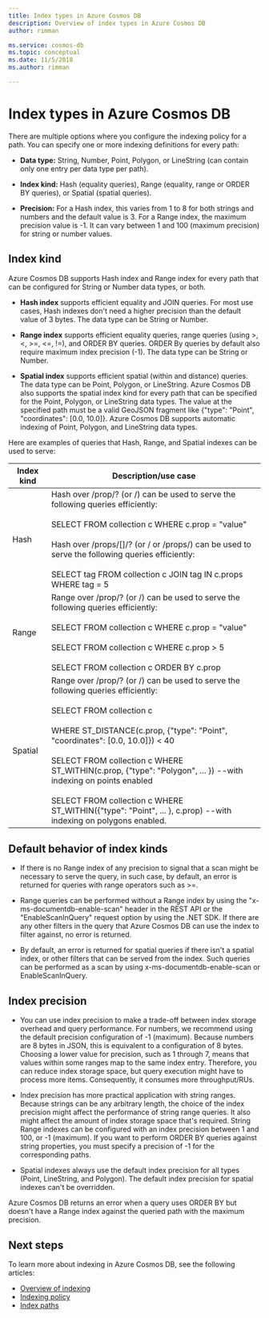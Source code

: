 ```yaml
---
title: Index types in Azure Cosmos DB
description: Overview of index types in Azure Cosmos DB
author: rimman

ms.service: cosmos-db
ms.topic: conceptual
ms.date: 11/5/2018
ms.author: rimman

---
```


# Index types in Azure Cosmos DB

There are multiple options where you configure the indexing policy for a path. You can specify one or more indexing definitions for every path:

- **Data type:** String, Number, Point, Polygon, or LineString (can contain only one entry per data type per path).

- **Index kind:** Hash (equality queries), Range (equality, range or ORDER BY queries), or Spatial (spatial queries).

- **Precision:** For a Hash index, this varies from 1 to 8 for both strings and numbers and the default value is 3. For a Range index, the maximum precision value is -1. It can vary between 1 and 100 (maximum precision) for string or number values.

## Index kind

Azure Cosmos DB supports Hash index and Range index for every path that can be configured for String or Number data types, or both.

- **Hash index** supports efficient equality and JOIN queries. For most use cases, Hash indexes don't need a higher precision than the default value of 3 bytes. The data type can be String or Number.

- **Range index** supports efficient equality queries, range queries (using >, <, >=, <=, !=), and ORDER BY queries. ORDER By queries by default also require maximum index precision (-1). The data type can be String or Number.

- **Spatial index** supports efficient spatial (within and distance) queries. The data type can be Point, Polygon, or LineString. Azure Cosmos DB also supports the spatial index kind for every path that can be specified for the Point, Polygon, or LineString data types. The value at the specified path must be a valid GeoJSON fragment like {"type": "Point", "coordinates": [0.0, 10.0]}. Azure Cosmos DB supports automatic indexing of Point, Polygon, and LineString data types.

Here are examples of queries that Hash, Range, and Spatial indexes can be used to serve:

| **Index kind** | **Description/use case** |
| ---------- | ---------------- |
| Hash  | Hash over /prop/? (or /) can be used to serve the following queries efficiently:<br><br>SELECT FROM collection c WHERE c.prop = "value"<br><br>Hash over /props/[]/? (or / or /props/) can be used to serve the following queries efficiently:<br><br>SELECT tag FROM collection c JOIN tag IN c.props WHERE tag = 5  |
| Range  | Range over /prop/? (or /) can be used to serve the following queries efficiently:<br><br>SELECT FROM collection c WHERE c.prop = "value"<br><br>SELECT FROM collection c WHERE c.prop > 5<br><br>SELECT FROM collection c ORDER BY c.prop   |
| Spatial     | Range over /prop/? (or /) can be used to serve the following queries efficiently:<br><br>SELECT FROM collection c<br><br>WHERE ST_DISTANCE(c.prop, {"type": "Point", "coordinates": [0.0, 10.0]}) < 40<br><br>SELECT FROM collection c WHERE ST_WITHIN(c.prop, {"type": "Polygon", ... }) --with indexing on points enabled<br><br>SELECT FROM collection c WHERE ST_WITHIN({"type": "Point", ... }, c.prop) --with indexing on polygons enabled.     |

## Default behavior of index kinds

- If there is no Range index of any precision to signal that a scan might be necessary to serve the query, in such case, by default, an error is returned for queries with range operators such as >=.

- Range queries can be performed without a Range index by using the "x-ms-documentdb-enable-scan" header in the REST API or the "EnableScanInQuery" request option by using the .NET SDK. If there are any other filters in the query that Azure Cosmos DB can use the index to filter against, no error is returned.

- By default, an error is returned for spatial queries if there isn't a spatial index, or other filters that can be served from the index. Such queries can be performed as a scan by using x-ms-documentdb-enable-scan or EnableScanInQuery.

## Index precision

- You can use index precision to make a trade-off between index storage overhead and query performance. For numbers, we recommend using the default precision configuration of -1 (maximum). Because numbers are 8 bytes in JSON, this is equivalent to a configuration of 8 bytes. Choosing a lower value for precision, such as 1 through 7, means that values within some ranges map to the same index entry. Therefore, you can reduce index storage space, but query execution might have to process more items. Consequently, it consumes more throughput/RUs.

- Index precision has more practical application with string ranges. Because strings can be any arbitrary length, the choice of the index precision might affect the performance of string range queries. It also might affect the amount of index storage space that's required. String Range indexes can be configured with an index precision between 1 and 100, or -1 (maximum). If you want to perform ORDER BY queries against string properties, you must specify a precision of -1 for the corresponding paths.

- Spatial indexes always use the default index precision for all types (Point, LineString, and Polygon). The default index precision for spatial indexes can't be overridden.

Azure Cosmos DB returns an error when a query uses ORDER BY but doesn't have a Range index against the queried path with the maximum precision.

## Next steps

To learn more about indexing in Azure Cosmos DB, see the following articles:

- [Overview of indexing](indexing-overview.md)
- [Indexing policy](indexing-policies.md)
- [Index paths](index-paths.md)

